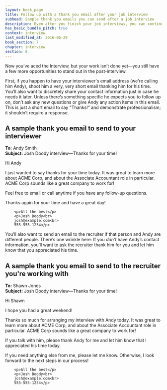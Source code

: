 ```yaml
---
layout: book_page
title: Follow up with a thank you email after your job interview
subhead: Sample thank you emails you can send after a job interview
description: Even after you finish your job interviews, you can continue to impress and stay in touch by sending thanks you emails.
has_basic_bundle_pitch: true
context: interview
last_modified_at: 2016-06-29
book_section: 7
chapter: interview
section: 8
---
```

Now you’ve aced the Interview, but your work isn’t done yet—you still have a few more opportunities to stand out in the post-interview.

First, if you happen to have your interviewer's email address (we're calling him Andy), shoot him a very, very short email thanking him for his time. You’ll also want to discretely share your contact information just in case he needs it later. Unless there’s something specific he expects you to follow up on, don’t ask any new questions or give Andy any action items in this email. This is just a short email to say "Thanks!" and demonstrate professionalism; it shouldn’t require a response. 

## A sample thank you email to send to your interviewer

<div class="email-block">
  <div class="masthead">
    <p><i class="fas fa-circle"></i><i class="fas fa-circle"></i><i class="fas fa-circle"></i></p>
  </div>
  <div class="email-header">
    <p>
			<strong>To:</strong> Andy Smith <andy.smith@example.com><br>
			<strong>Subject:</strong> Josh Doody interview—Thanks for your time!
		</p>
  </div>
  <div class="email-copy">
		<p>Hi Andy</p>
		<p>I just wanted to say thanks for your time today. It was great to learn more about ACME Corp, and about the Associate Accountant role in particular. ACME Corp sounds like a great company to work for!</p>
		<p>Feel free to email or call anytime if you have any follow-up questions.</p>
		<p>Thanks again for your time and have a great day!</p>

		<p>All the best</p>
		<p>Josh Doody<br>
		josh@example.com<br>
		555-555-1234</p>
  </div>
</div>

You’ll also want to send an email to the recruiter if that person and Andy are different people. There’s one wrinkle here: If you *don’t* have Andy’s contact information, you’ll want to ask the recruiter thank him for you and let him know that you appreciated his time.

## A sample thank you email to send to the recruiter you're working with

<div class="email-block">
  <div class="masthead">
    <p><i class="fas fa-circle"></i><i class="fas fa-circle"></i><i class="fas fa-circle"></i></p>
  </div>
  <div class="email-header">
    <p>
			<strong>To:</strong> Shawn Jones <shawn.jones@example.com><br>
			<strong>Subject:</strong> Josh Doody interview—Thanks for your time!
		</p>
  </div>
  <div class="email-copy">
		<p>Hi Shawn</p>
		<p>I hope you had a great weekend!</p>
		<p>Thanks so much for arranging my interview with Andy today. It was great to learn more about ACME Corp, and about the Associate Accountant role in particular. ACME Corp sounds like a great company to work for!</p>
		<p>If you talk with him, please thank Andy for me and let him know that I appreciated his time today.</p>
		<p>If you need anything else from me, please let me know. Otherwise, I look forward to the next steps in our process!</p>

		<p>All the best</p>
		<p>Josh Doody<br>
		josh@example.com<br>
		555-555-1234</p>
  </div>
</div>